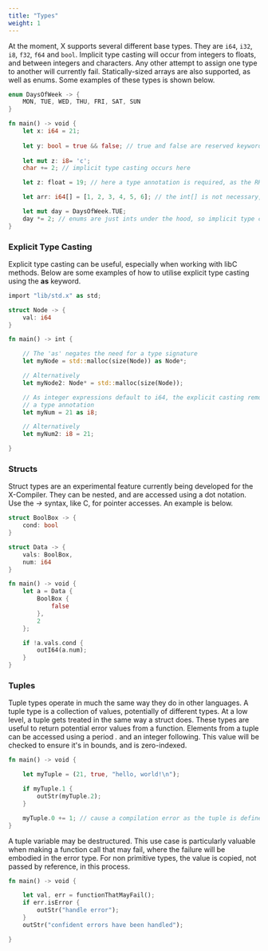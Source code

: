```yaml
---
title: "Types"
weight: 1
---
```


At the moment, X supports several different base types. They are `i64`, `i32`, `i8`, `f32`, `f64` and `bool`.
Implicit type casting will occur from integers to floats, and between integers and characters. Any 
other attempt to assign one type to another will currently fail. Statically-sized arrays are also supported, as well as enums. Some examples of these types is shown below.

```Rust
enum DaysOfWeek -> {
    MON, TUE, WED, THU, FRI, SAT, SUN
}

fn main() -> void {
    let x: i64 = 21;
    
    let y: bool = true && false; // true and false are reserved keywords in X
    
    let mut z: i8= 'c';
    char += 2; // implicit type casting occurs here

    let z: float = 19; // here a type annotation is required, as the RHS is identified as an integer

    let arr: i64[] = [1, 2, 3, 4, 5, 6]; // the int[] is not necessary, as is the case for primitive types also

    let mut day = DaysOfWeek.TUE;
    day *= 2; // enums are just ints under the hood, so implicit type casting occurs here
}
```

### Explicit Type Casting

Explicit type casting can be useful, especially when working with libC methods. Below are some examples of how to utilise explicit type casting using the **as** keyword.

```Rust
import "lib/std.x" as std;

struct Node -> {
    val: i64
}

fn main() -> int {

    // The 'as' negates the need for a type signature
    let myNode = std::malloc(size(Node)) as Node*;

    // Alternatively
    let myNode2: Node* = std::malloc(size(Node));

    // As integer expressions default to i64, the explicit casting removes the need for 
    // a type annotation
    let myNum = 21 as i8;

    // Alternatively
    let myNum2: i8 = 21;

}

```


### Structs

Struct types are an experimental feature currently being developed for the X-Compiler. They can be nested,
and are accessed using a dot notation. Use the *->* syntax, like C, for pointer accesses. An example is below.

```Rust
struct BoolBox -> {
    cond: bool
}

struct Data -> {
    vals: BoolBox,
    num: i64
}

fn main() -> void {
    let a = Data {
        BoolBox { 
            false
        },
        2
    };

    if !a.vals.cond {
        outI64(a.num);
    }
}

```

### Tuples

Tuple types operate in much the same way they do in other languages. A tuple type is a collection of values, potentially of 
different types. At a low level, a tuple gets treated in the same way a struct does. These types are useful to return potential error values 
from a function. Elements from a tuple can be accessed using a period *.* and an integer following. This value will be checked to ensure it's in
bounds, and is zero-indexed.

```Rust
fn main() -> void {

    let myTuple = (21, true, "hello, world!\n");

    if myTuple.1 {
        outStr(myTuple.2);
    }

    myTuple.0 += 1; // cause a compilation error as the tuple is defined as immutable
}
```

A tuple variable may be destructured. This use case is particularly valuable when making a function call that may fail, where the failure will be embodied in the error type. For non primitive types, the value
is copied, not passed by reference, in this process.

```Rust
fn main() -> void {

    let val, err = functionThatMayFail();
    if err.isError {
        outStr("handle error");
    }
    outStr("confident errors have been handled");

}
```